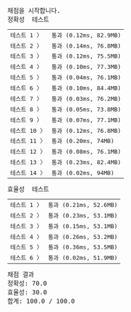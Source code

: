 <pre class="console-content"><div></div><div class="console-heading">채점을 시작합니다.</div><div class="console-message">정확성  테스트</div><table class="console-test-group" data-category="correctness"><tbody><tr data-testcase-id="18243"><td valign="top" class="td-label">테스트 1 <span>〉</span></td><td class="result passed">통과 (0.12ms, 82.9MB)</td></tr><tr data-testcase-id="18244"><td valign="top" class="td-label">테스트 2 <span>〉</span></td><td class="result passed">통과 (0.14ms, 76.8MB)</td></tr><tr data-testcase-id="18245"><td valign="top" class="td-label">테스트 3 <span>〉</span></td><td class="result passed">통과 (0.12ms, 75.5MB)</td></tr><tr data-testcase-id="18246"><td valign="top" class="td-label">테스트 4 <span>〉</span></td><td class="result passed">통과 (0.10ms, 77.3MB)</td></tr><tr data-testcase-id="18247"><td valign="top" class="td-label">테스트 5 <span>〉</span></td><td class="result passed">통과 (0.04ms, 76.1MB)</td></tr><tr data-testcase-id="18248"><td valign="top" class="td-label">테스트 6 <span>〉</span></td><td class="result passed">통과 (0.10ms, 84.4MB)</td></tr><tr data-testcase-id="18249"><td valign="top" class="td-label">테스트 7 <span>〉</span></td><td class="result passed">통과 (0.03ms, 76.2MB)</td></tr><tr data-testcase-id="18250"><td valign="top" class="td-label">테스트 8 <span>〉</span></td><td class="result passed">통과 (0.05ms, 73.8MB)</td></tr><tr data-testcase-id="18251"><td valign="top" class="td-label">테스트 9 <span>〉</span></td><td class="result passed">통과 (0.07ms, 77.1MB)</td></tr><tr data-testcase-id="18252"><td valign="top" class="td-label">테스트 10 <span>〉</span></td><td class="result passed">통과 (0.12ms, 76.8MB)</td></tr><tr data-testcase-id="18253"><td valign="top" class="td-label">테스트 11 <span>〉</span></td><td class="result passed">통과 (0.20ms, 74MB)</td></tr><tr data-testcase-id="18254"><td valign="top" class="td-label">테스트 12 <span>〉</span></td><td class="result passed">통과 (0.08ms, 76.1MB)</td></tr><tr data-testcase-id="18255"><td valign="top" class="td-label">테스트 13 <span>〉</span></td><td class="result passed">통과 (0.23ms, 82.4MB)</td></tr><tr data-testcase-id="18256"><td valign="top" class="td-label">테스트 14 <span>〉</span></td><td class="result passed">통과 (0.02ms, 94MB)</td></tr></tbody></table><div class="console-message">효율성  테스트</div><table class="console-test-group" data-category="effectiveness"><tbody><tr data-testcase-id="18257"><td valign="top" class="td-label">테스트 1 <span>〉</span></td><td class="result passed">통과 (0.21ms, 52.6MB)</td></tr><tr data-testcase-id="18258"><td valign="top" class="td-label">테스트 2 <span>〉</span></td><td class="result passed">통과 (0.23ms, 53.1MB)</td></tr><tr data-testcase-id="18259"><td valign="top" class="td-label">테스트 3 <span>〉</span></td><td class="result passed">통과 (0.15ms, 53.1MB)</td></tr><tr data-testcase-id="18260"><td valign="top" class="td-label">테스트 4 <span>〉</span></td><td class="result passed">통과 (0.26ms, 53.2MB)</td></tr><tr data-testcase-id="18261"><td valign="top" class="td-label">테스트 5 <span>〉</span></td><td class="result passed">통과 (0.36ms, 53.5MB)</td></tr><tr data-testcase-id="18262"><td valign="top" class="td-label">테스트 6 <span>〉</span></td><td class="result passed">통과 (0.02ms, 51.9MB)</td></tr></tbody></table><div class="console-heading">채점 결과</div><div class="console-message">정확성: 70.0</div><div class="console-message">효율성: 30.0</div><div class="console-message">합계: 100.0 / 100.0</div></pre>